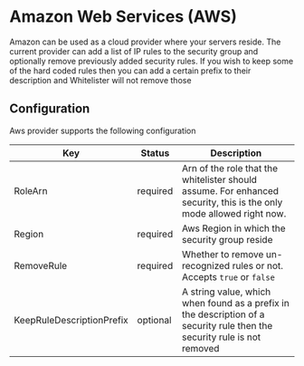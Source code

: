 # Amazon Web Services (AWS)

Amazon can be used as a cloud provider where your servers reside. The current provider can add a list of IP rules to the security group and optionally remove previously added security rules. If you wish to keep some of the hard coded rules then you can add a certain prefix to their description and Whitelister will not remove those

## Configuration

Aws provider supports the following configuration

|Key       |Status  |Description|
|----------|--------|-----------|
|RoleArn   |required|Arn of the role that the whitelister should assume. For enhanced security, this is the only mode allowed right now.|
|Region    |required|Aws Region in which the security group reside|
|RemoveRule|required|Whether to remove un-recognized rules or not. Accepts `true` or `false`|
|KeepRuleDescriptionPrefix|optional|A string value, which when found as a prefix in the description of a security rule then the security rule is not removed|